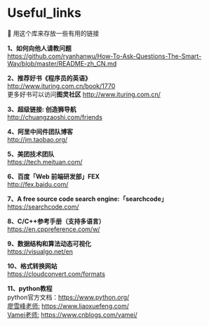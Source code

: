 # Useful_links
👼 用这个库来存放一些有用的链接  

**1、如何向他人请教问题**   
https://github.com/ryanhanwu/How-To-Ask-Questions-The-Smart-Way/blob/master/README-zh_CN.md

**2、推荐好书《程序员的英语》**  
http://www.ituring.com.cn/book/1770   
更多好书可以访问**图灵社区** http://www.ituring.com.cn/  

**3、超级链接: 创造狮导航**   
http://chuangzaoshi.com/friends  

**4、阿里中间件团队博客**  
http://jm.taobao.org/  

**5、美团技术团队**   
https://tech.meituan.com/

**6、百度「Web 前端研发部」FEX**   
http://fex.baidu.com/

 **7、A free source code search engine:「searchcode」**   
 https://searchcode.com/

**8、C/C++参考手册（支持多语言）**   
https://en.cppreference.com/w/  

**9、数据结构和算法动态可视化**   
https://visualgo.net/en

**10、格式转换网站**   
https://cloudconvert.com/formats

**11、python教程**   
python官方文档：https://www.python.org/   
[廖雪峰老师:](https://www.liaoxuefeng.com/wiki/0014316089557264a6b348958f449949df42a6d3a2e542c000) https://www.liaoxuefeng.com/   
[Vamei老师:](http://www.cnblogs.com/vamei/archive/2012/09/13/2682778.html) https://www.cnblogs.com/vamei/

